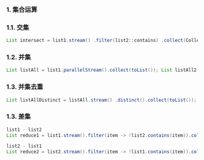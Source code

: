 ### 1. 集合运算

### 1.1. 交集

```java
List intersect = list1.stream() .filter(list2::contains) .collect(Collectors.toList());
```

### 1.2. 并集

```java
List listAll = list1.parallelStream().collect(toList()); List listAll2 = list2.parallelStream().collect(toList()); listAll.addAll(listAll2);
```

### 1.3. 并集去重

```java
List listAllDistinct = listAll.stream() .distinct().collect(toList());
```

### 1.3. 差集

```java
list1 - list2 
List reduce1 = list1.stream().filter(item -> !list2.contains(item)).collect(toList());

list2 - list1 
List reduce2 = list2.stream().filter(item -> !list1.contains(item)).collect(toList());
```
